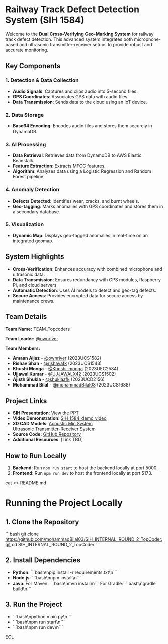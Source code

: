 # Railway Track Defect Detection System (SIH 1584)

Welcome to the **Dual Cross-Verifying Geo-Marking System** for railway track defect detection. This advanced system integrates both microphone-based and ultrasonic transmitter-receiver setups to provide robust and accurate monitoring.

## Key Components

### 1. Detection & Data Collection
- **Audio Signals**: Captures and clips audio into 5-second files.
- **GPS Coordinates**: Associates GPS data with audio files.
- **Data Transmission**: Sends data to the cloud using an IoT device.

### 2. Data Storage
- **Base64 Encoding**: Encodes audio files and stores them securely in DynamoDB.

### 3. AI Processing
- **Data Retrieval**: Retrieves data from DynamoDB to AWS Elastic Beanstalk.
- **Feature Extraction**: Extracts MFCC features.
- **Algorithm**: Analyzes data using a Logistic Regression and Random Forest pipeline.

### 4. Anomaly Detection
- **Defects Detected**: Identifies wear, cracks, and burnt wheels.
- **Geo-tagging**: Marks anomalies with GPS coordinates and stores them in a secondary database.

### 5. Visualization
- **Dynamic Map**: Displays geo-tagged anomalies in real-time on an integrated geomap.

## System Highlights
- **Cross-Verification**: Enhances accuracy with combined microphone and ultrasonic data.
- **Data Transmission**: Ensures redundancy with GPS modules, Raspberry Pi, and cloud servers.
- **Automatic Detection**: Uses AI models to detect and geo-tag defects.
- **Secure Access**: Provides encrypted data for secure access by maintenance crews.

## Team Details

**Team Name:** TEAM_Topcoders

**Team Leader:** [@ownriver](https://github.com/ownriver)

**Team Members:**
- **Amaan Aijaz** - [@ownriver](https://github.com/ownriver) (2023UCS1582)
- **Rishav Shah** - [@rishavafk](https://github.com/rishavafk) (2023UCS1543)
- **Khushi Monga** - [@Khushi-monga](https://github.com/Khushi-monga) (2023UEC2584)
- **Ujjawal Kumar** - [@UJJAWALX42](https://github.com/UJJAWALX42) (2023UCS1502)
- **Ajisth Shukla** - [@shuklaafk](https://github.com/shuklaafk) (2023UCD2156)
- **Mohammad Bilal** - [@mohammadBilal03](https://github.com/mohammadBilal03) (2023UCS1638)

## Project Links

- **SIH Presentation**: [View the PPT](https://github.com/ownriver/SIH_INTERNAL_ROUND_2_Topcoders/blob/main/SIH_PPT_Topcoders.pdf)
- **Video Demonstration**: [SIH_1584_demo_video](https://www.youtube.com/watch?v=EWoAHoAi5wI)
- **3D CAD Models**: [Acoustic Mic System](https://www.tinkercad.com/things/2UOgYSBc0pL-acoustic-mic-aux-mic-geo-tracking-defect-detection-system?sharecode=t7Cl9CB0puufQ7OUfeHj0PJhTP1noBdmY2DmjV8xogA)             
                     [Ultrasonic Transmitter-Receiver System](https://www.tinkercad.com/things/jlbW1u8U0sm-ultrasonic-transmitter-receiver-defect-detection-verifying-syst?sharecode=IHqeQRYft3Sh_H7vds6x2g0W31OGxgIXeP10PK3jnBs)
- **Source Code:** [GitHub Repository](https://github.com/mohammadBilal03/SIH_INTERNAL_ROUND_2_TopCoder)
- **Additional Resources**: [Link TBD]

## How to Run Locally

1. **Backend**: Run `npm run start` to host the backend locally at port 5000.
2. **Frontend**: Run `npm run dev` to host the frontend locally at port 5173.

cat <<EOL >> README.md

# Running the Project Locally

## 1. Clone the Repository

\`\`\`bash
git clone https://github.com/mohammadBilal03/SIH_INTERNAL_ROUND_2_TopCoder.git
cd SIH_INTERNAL_ROUND_2_TopCoder
\`\`\`

## 2. Install Dependencies

- **Python**: \`\`\`bash\npip install -r requirements.txt\n\`\`\`
- **Node.js**: \`\`\`bash\nnpm install\n\`\`\`
- **Java**: For Maven: \`\`\`bash\nmvn install\n\`\`\` For Gradle: \`\`\`bash\ngradle build\n\`\`\`

## 3. Run the Project

- \`\`\`bash\npython main.py\n\`\`\`
- \`\`\`bash\npm run start\n\`\`\`
- \`\`\`bash\npm run dev\n\`\`\`

EOL



